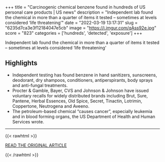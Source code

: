 +++
title = "Carcinogenic chemical benzene found in hundreds of US personal care products | US news"
description = "Independent lab found the chemical in more than a quarter of items it tested – sometimes at levels considered ‘life threatening’"
date = "2022-03-19 13:17:31"
slug = "6235d7ca3e3f12184047e5cb"
image = "https://i.imgur.com/qAss92e.jpg"
score = "823"
categories = ['hundreds', 'detected', 'exposure']
+++

Independent lab found the chemical in more than a quarter of items it tested – sometimes at levels considered ‘life threatening’

## Highlights

- Independent testing has found benzene in hand sanitizers, sunscreens, deodorant, dry shampoos, conditioners, antiperspirants, body sprays and anti-fungal treatments.
- Procter & Gamble, Bayer, CVS and Johnson & Johnson have issued voluntary recalls for widely distributed brands including Brut, Sure, Pantene, Herbal Essences, Old Spice, Secret, Tinactin, Lotrimin, Coppertone, Neutrogena and Aveeno.
- The petroleum-based chemical “causes cancer”, especially leukemia and in blood forming organs, the US Department of Health and Human Services wrote.

---

{{< rawhtml >}}
  <p class="article-category">
    <a target="_blank" href="https://www.theguardian.com/us-news/2022/mar/18/benzene-carcinogenic-chemical-personal-care-products-us">READ THE ORIGINAL ARTICLE</a>
  </p>
{{< /rawhtml >}}
